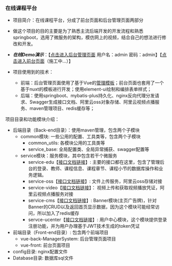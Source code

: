 ### 在线课程平台
- 项目简介：在线课程平台，分成了前台页面和后台管理页面两部分
- 做这个项目的目的主要是为了熟悉主流后端开发的开发流程和熟悉springboot，选用了微服务的架构，模仿网上的视频，结合自己的想法进行修改和开发。

- ***在线Demo演示***：【[点击进入后台管理页面](http://krits.fun:9528) 用户名：admin 密码：admin】【[点击进入前台页面](http://krits.fun:3000)（施工中...）】

- 项目使用到的技术：
	- 前端：后台管理页面使用了基于Vue的[管理模板](https://github.com/PanJiaChen/vue-admin-template)；前台页面也套用了一个基于nuxt的模板进行开发；使用element-ui绘制和编排表单样式；
	- 后端：使用springboot、mybatis-plus持久化、nginx反向代理分发请求、Swagger生成接口文档、阿里云oss对象存储、阿里云视频点播服务、maven管理项目、redis缓存等；

项目目录和功能模块介绍：

- 后端目录（Back-end目录）：使用maven管理，包含两个子模块
	- common模块: 一些公用的配置、工具类等，包含两个子模块
		- common_utils: 各模块公用的工具类等
		- service_base: 全局配置类、全局异常捕获、swagger配置等
	- service模块：服务模块，其中包含若干个微服务
 		- service-edu【[接口文档链接](http://krits.fun:8001/swagger-ui.html#/)】: 主要的接口都在这里，包含了管理后台的登录、教师、课程信息、课程章节、课程小节的数据库操作和业务逻辑。 
		- service-oss【[接口文档链接](http://krits.fun:8002/swagger-ui.html#/)】: 文件上传服务，阿里云oss存储对接
		- service-video【[接口文档链接](http://krits.fun:8003/swagger-ui.html#/)】： 视频上传和获取视频播放凭证，阿里云视频点播服务对接
		- service-cms【[接口文档链接](http://krits.fun:8004/swagger-ui.html#/)】: Banner模块(主页广告牌)，针对Banner的CRUD以及返回首页显示数据，因为这个模块可能经常访问，所以加入了redis缓存
		- servce-ucenter【[接口文档链接](http://krits.fun:8006/swagger-ui.html#/)】: 用户中心模块，这个模块提供登录注册功能，并为用户办理基于JWT技术生成的token凭证
- 前端目录（Front-end目录）: 包含两个前端项目
	- vue-back-ManagerSystem: 后台管理页面项目
	- vue-front: 前台页面项目
- config目录: nginx配置文件
-  Database目录: 数据库sql文件
